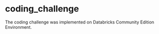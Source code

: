 # coding_challenge

The coding challenge was implemented on  Databricks Community Edition Environment.
